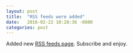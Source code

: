 ```yaml
---
layout: post
title:  "RSS feeds were added"
date:   2016-02-22 10:28:36 -0800
categories: post
---
```

Added new [RSS feeds page](http://webculum.org/rssfeeds/rss.html ). Subscribe and enjoy.


